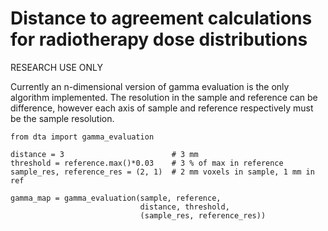 Distance to agreement calculations for radiotherapy dose distributions
======================================================================

RESEARCH USE ONLY

Currently an n-dimensional version of gamma evaluation is the only algorithm implemented. The resolution in the sample and reference can be difference, however each axis of sample and reference respectively must be the sample resolution.

    from dta import gamma_evaluation
    
    distance = 3                        # 3 mm
    threshold = reference.max()*0.03    # 3 % of max in reference
    sample_res, reference_res = (2, 1)  # 2 mm voxels in sample, 1 mm in ref

    gamma_map = gamma_evaluation(sample, reference,
                                 distance, threshold,
                                 (sample_res, reference_res))

